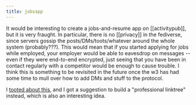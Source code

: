 ```yaml
---
title: jobsapp
---
```


It would be interesting to create a jobs-and-resume app on [[activitypub]], but it is very fraught. In particular, there is no [[privacy]] in the fediverse, since servers gossip the posts/DMs/toots/whatever around the whole system (probably???). This would mean that if you started applying for jobs while employed, your employer would be able to eavesdrop on messages -- even if they were end-to-end encrypted, just seeing that you have been in contact regularly with a competitor would be enough to cause trouble. I think this is something to be revisited in the future once the w3 has had some time to mull over how to add DMs and stuff to the protocol.

I [tooted about this](https://mastodon.xyz/@dougwade/110694450678797600), and I got a suggestion to build a "professional linktree" instead, which is also an interesting idea.
